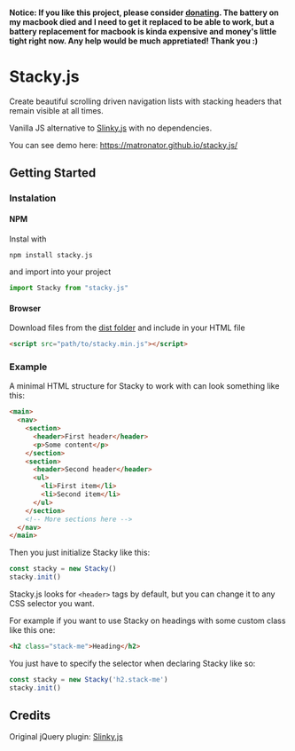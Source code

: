 #### Notice: If you like this project, please consider [donating](https://github.com/matronator#support). The battery on my macbook died and I need to get it replaced to be able to work, but a battery replacement for macbook is kinda expensive and money's little tight right now. Any help would be much appretiated! Thank you :)

# Stacky.js

Create beautiful scrolling driven navigation lists with stacking headers that remain visible at all times.

Vanilla JS alternative to [Slinky.js](https://github.com/iclanzan/slinky) with no dependencies.

You can see demo here: https://matronator.github.io/stacky.js/

## Getting Started

### Instalation

#### NPM

Instal with

```
npm install stacky.js
```

and import into your project

```javascript
import Stacky from "stacky.js"
```

#### Browser

Download files from the [dist folder](https://github.com/matronator/stacky.js/tree/master/dist) and include in your HTML file

```html
<script src="path/to/stacky.min.js"></script>
```

### Example

A minimal HTML structure for Stacky to work with can look something like this:

```html
<main>
  <nav>
    <section>
      <header>First header</header>
      <p>Some content</p>
    </section>
    <section>
      <header>Second header</header>
      <ul>
        <li>First item</li>
        <li>Second item</li>
      </ul>
    </section>
    <!-- More sections here -->
  </nav>
</main>
```

Then you just initialize Stacky like this:

```javascript
const stacky = new Stacky()
stacky.init()
```

Stacky.js looks for `<header>` tags by default, but you can change it to any CSS selector you want.

For example if you want to use Stacky on headings with some custom class like this one:

```html
<h2 class="stack-me">Heading</h2>
```

You just have to specify the selector when declaring Stacky like so:

```javascript
const stacky = new Stacky('h2.stack-me')
stacky.init()
```

## Credits

Original jQuery plugin: [Slinky.js](https://github.com/iclanzan/slinky)
